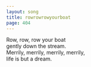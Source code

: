 ```yaml
---
layout: song
title: rowrowrowyourboat
page: 404
---
```


Row, row, row your boat  
gently down the stream.  
Merrily, merrily, merrily, merrily,  
life is but a dream.  

